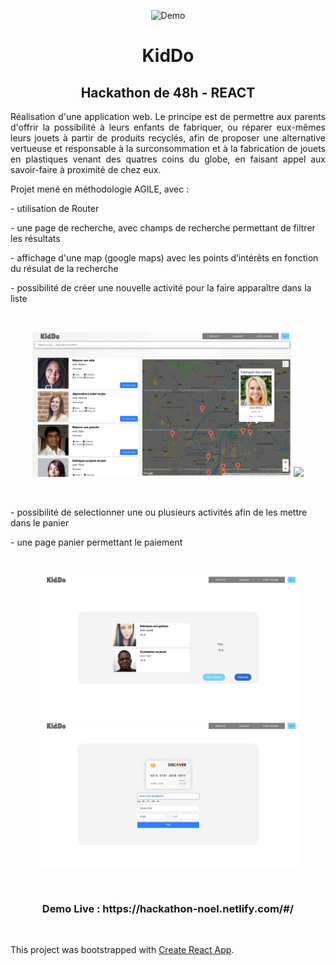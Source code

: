 
<p align="center">
  <img src="public/screenshot1.png" alt="Demo" width="1000" />
</p>

<h1 align="center">KidDo</h1>

<h2 align="center">Hackathon de 48h - REACT</h2>

<p align="justify">Réalisation d'une application web. Le principe est de permettre aux parents d'offrir la possibilité à leurs enfants de fabriquer, ou réparer eux-mêmes leurs jouets à partir de produits recyclés, afin de proposer une alternative vertueuse et responsable à la surconsommation et à la fabrication de jouets en plastiques venant des quatres coins du globe, en faisant appel aux savoir-faire à proximité de chez eux.</p>

<p>Projet mené en méthodologie AGILE, avec :<p>

<p>- utilisation de Router</p>
<p>- une page de recherche, avec champs de recherche permettant de filtrer les résultats</p>
<p>- affichage d'une map (google maps) avec les points d’intérêts en fonction du résulat de la recherche</p>
<p>- possibilité de créer une nouvelle activité pour la faire apparaître dans la liste</p>
<br>
<p align="center">
  <kbd><img src="public/screenshot2.png" width="415" /></kbd>
  <kbd><img src="public/screenshot7.png" width="415" /></kbd>
</p>
<br>
<p>- possibilité de selectionner une ou plusieurs activités afin de les mettre dans le panier</p>
<p>- une page panier permettant le paiement</p>
<br>
<p align="center">
  <kbd><img src="public/screenshot4.png" width="415" /></kbd>
  <kbd><img src="public/screenshot5.png" width="415" /></kbd>
</p>
<br>

<h3 align="center">
  Demo Live : https://hackathon-noel.netlify.com/#/
</h3>
<br>

This project was bootstrapped with [Create React App](https://github.com/facebook/create-react-app).

